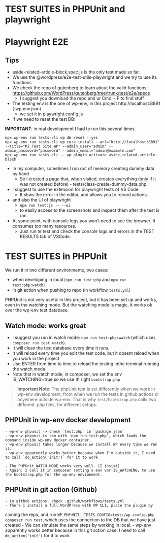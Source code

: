 # TEST SUITES in PHPUnit and playwright

# Playwright E2E

## Tips
- aside-related-article-block.spec.js is the only test made so far.
- We use the @wordpress/e2e-test-utils-playwright and we try to use its functions
- We check the repo of gutenberg to learn about the valid functions: https://github.com/WordPress/gutenberg/tree/trunk/test/e2e/specs
	- I suggest you download the repo and ur Cmd + F to find stuff
- The testing env is the one of wp-env, in this project http://localhost:8891 (.wp.env.json)
	- we set it in playwright.config.js
- If we need to reset the test DB:

**IMPORTANT**: in real development I had to run this several times.
```
npx wp-env run tests-cli wp db reset --yes
npx wp-env run tests-cli wp core install --url="http://localhost:8891" --title="Mi Test Site WP" --admin_user="admin" --admin_password="password" --admin_email="admin@example.com"
npx wp-env run tests-cli -- wp plugin activate aside-related-article-block
```

- In my computer, sometimes I run out of memory creating dummy data by hand
	- So I created a page that, when visited, creates everything (only if it was not created before) -  tests/class-create-dummy-data.php.
- I suggest to use the extension for playwright tests of VS Code
	- It shws the error in the editor, and allows you to record actions.
- and also the UI of playwright
	- `npm run test:js -- --ui`
	- to easily access to the screenshots and inspect them after the test is ran.
- At some point, with console logs you won't need to see the browser. It consumes too many resources.
	- Just run te test and check the console logs and errors in the TEST RESULTS tab of VSCode.

# TEST SUITES in PHPUnit

We run it in two different environments, two cases:
- when developing in local (`npm run test:php` and `npm run test:php:watch`)
- in git action when pushing to repo (in workflow `tests.yml`)

PHPUnit is not very useful in this project, but it has been set up and works, even in the watching mode.
But the watching mode is magic, it works ok over the wp-env test database.

## Watch mode: works great

- I suggest you run in watch mode: `npm run test:php:watch` (which uses `composer run test:watch`).
- It will clean the test database every time it runs.
- It will reload every time you edit the test code, but it doesnt reload when you work in the project
- Use ENTER from time to time to reload the testing inthe terminal running the watch mode
- Note that in watch mode, in composer, we set the env IS_WATCHING=true so we use th right `bootstrap.php`

> **Important Note**: The phpUnit test is set differently when we work in wp-env development, from when we run the tests in github actions or anywhere outside wp-env. That is why
`test/bootstrap.php` calls two different .php files, for different setups.

## PHPUnit in wp-env docker development

	- wp-env phpunit -> check `test:php` in `package.json`
	- wp-env phpunit is ran with `npm run test:php`, which loads the command inside wp-env docker container.
	- wp-env phpunit takes longer because we install WP every time we run it.
	- wp-env apparently works better because when I'm outside it, I need to call `do_action('init')` for it to work

	- The PHPUnit WATCH MODE works very well. (I insist)
	- Again: I call it in composer setting a env var IS_WATCHING, to use the bootstrap.php for the wp-env envionment.

## PHPUnit in git action (Github)

	- in github actions, check .github/workflows/tests.yml
	- There I install a full WordPress with WP CLI, place the plugin by
cloning the repo, and run `WP_PHPUNIT__TESTS_CONFIG=tests/wp-config.php composer run test`, which uses
the connection to the DB that we have just created
	- We can simulate the same steps by working in local.
	- wp-env apparently works better because in this git action case, I need to call `do_action('init')` for it to work
